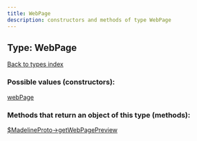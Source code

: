 ```yaml
---
title: WebPage
description: constructors and methods of type WebPage
---
```

## Type: WebPage  
[Back to types index](index.md)



### Possible values (constructors):

[webPage](../constructors/webPage.md)  



### Methods that return an object of this type (methods):

[$MadelineProto->getWebPagePreview](../methods/getWebPagePreview.md)  



